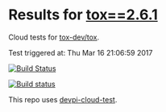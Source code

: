# Results for [tox==2.6.1](https://devpi.net/obestwalter/dev/tox/2.6.1)

Cloud tests for [tox-dev/tox](https://github.com/tox-dev/tox).

Test triggered at: Thu Mar 16 21:06:59 2017

[![Build Status](https://travis-ci.org/obestwalter/devpi-cloud-test-tox.svg?branch=master)](https://travis-ci.org/obestwalter/devpi-cloud-test-tox)

[![Build status](https://ci.appveyor.com/api/projects/status/98yyno2u5fpnds4l/branch/master?svg=true)](https://ci.appveyor.com/project/obestwalter/devpi-cloud-test-tox/branch/master)

This repo uses [devpi-cloud-test](https://github.com/obestwalter/devpi-cloud-test).
